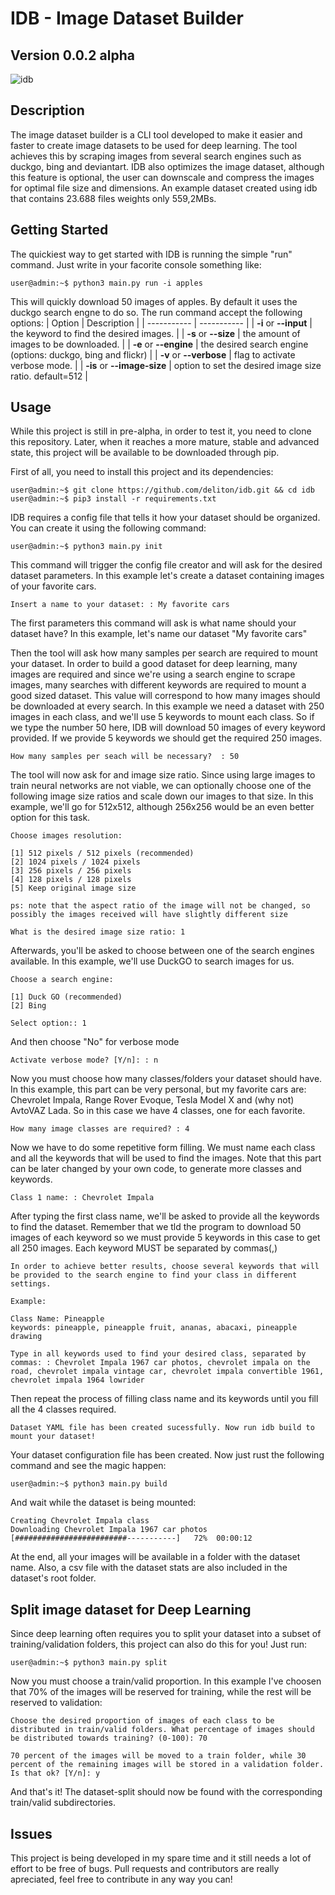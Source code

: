 # IDB - Image Dataset Builder

## Version 0.0.2 alpha

![idb](https://user-images.githubusercontent.com/47995046/92179763-be275d80-ee1b-11ea-8063-aa2b565616f6.png)


## Description

The image dataset builder is a CLI tool developed to make it easier and faster to create image datasets to be used for deep learning. The tool achieves this by scraping images from several search engines such as duckgo, bing and deviantart. IDB also optimizes the image dataset, although this feature is optional, the user can downscale and compress the images for optimal file size and dimensions. An example dataset created using idb that contains 23.688 files weights only 559,2MBs.

## Getting Started

The quickiest way to get started with IDB is running the simple "run" command. Just write in your facorite console something like:

```console
user@admin:~$ python3 main.py run -i apples 
```
This will quickly download 50 images of apples. By default it uses the duckgo search engne to do so. 
The run command accept the following options:
| Option | Description |
| ----------- | ----------- |
| **-i** or **--input** | the keyword to find the desired images. | 
| **-s** or **--size** | the amount of images to be downloaded. |
| **-e** or **--engine** | the desired search engine (options: duckgo, bing and flickr) |
| **-v** or **--verbose** | flag to activate verbose mode. |
| **-is** or **--image-size** | option to set the desired image size ratio. default=512 |

## Usage

While this project is still in pre-alpha, in order to test it, you need to clone this repository. Later, when it reaches a more mature, stable and advanced state, this project will be available to be downloaded through pip.

First of all, you need to install this project and its dependencies:

```console
user@admin:~$ git clone https://github.com/deliton/idb.git && cd idb
user@admin:~$ pip3 install -r requirements.txt
```

IDB requires a config file that tells it how your dataset should be organized. You can create it using the following command:

```console
user@admin:~$ python3 main.py init
```

This command will trigger the config file creator and will ask for the desired dataset parameters. In this example let's create a dataset containing images of your favorite cars.

```console
Insert a name to your dataset: : My favorite cars
```

The first parameters this command will ask is what name should your dataset have? In this example, let's name our dataset "My favorite cars"

Then the tool will ask how many samples per search are required to mount your dataset. In order to build a good dataset for deep learning, many images are required and since we're using a search engine to scrape images, many searches with different keywords are required to mount a good sized dataset. This value will correspond to how many images should be downloaded at every search. In this example we need a dataset with 250 images in each class, and we'll use 5 keywords to mount each class. So if we type the number 50 here, IDB will download 50 images of every keyword provided. If we provide 5 keywords we should get the required 250 images.

```console
How many samples per seach will be necessary?  : 50
```

The tool will now ask for and image size ratio. Since using large images to train neural networks are not viable, we can optionally choose one of the following image size ratios and scale down our images to that size. In this example, we'll go for 512x512, although 256x256 would be an even better option for this task.

```console
Choose images resolution:

[1] 512 pixels / 512 pixels (recommended)
[2] 1024 pixels / 1024 pixels
[3] 256 pixels / 256 pixels
[4] 128 pixels / 128 pixels
[5] Keep original image size

ps: note that the aspect ratio of the image will not be changed, so possibly the images received will have slightly different size

What is the desired image size ratio: 1
```

Afterwards, you'll be asked to choose between one of the search engines available. In this example, we'll use DuckGO to search images for us.

```console
Choose a search engine:

[1] Duck GO (recommended)
[2] Bing

Select option:: 1
```

And then choose "No" for verbose mode

```console
Activate verbose mode? [Y/n]: : n
```

Now you must choose how many classes/folders your dataset should have. In this example, this part can be very personal, but my favorite cars are: Chevrolet Impala, Range Rover Evoque, Tesla Model X and (why not) AvtoVAZ Lada. So in this case we have 4 classes, one for each favorite.

```console
How many image classes are required? : 4
```

Now we have to do some repetitive form filling. We must name each class and all the keywords that will be used to find the images. Note that this part can be later changed by your own code, to generate more classes and keywords.

```console
Class 1 name: : Chevrolet Impala
```

After typing the first class name, we'll be asked to provide all the keywords to find the dataset. Remember that we tld the program to download 50 images of each keyword so we must provide 5 keywords in this case to get all 250 images. Each keyword MUST be separated by commas(,)

```console
In order to achieve better results, choose several keywords that will be provided to the search engine to find your class in different settings.

Example: 

Class Name: Pineapple
keywords: pineapple, pineapple fruit, ananas, abacaxi, pineapple drawing

Type in all keywords used to find your desired class, separated by commas: : Chevrolet Impala 1967 car photos, chevrolet impala on the road, chevrolet impala vintage car, chevrolet impala convertible 1961, chevrolet impala 1964 lowrider

```

Then repeat the process of filling class name and its keywords until you fill all the 4 classes required.

```console
Dataset YAML file has been created sucessfully. Now run idb build to mount your dataset!
```

Your dataset configuration file has been created. Now just rust the following command and see the magic happen:

```console
user@admin:~$ python3 main.py build
```

And wait while the dataset is being mounted:

```console
Creating Chevrolet Impala class
Downloading Chevrolet Impala 1967 car photos  [#########################-----------]   72%  00:00:12

```

At the end, all your images will be available in a folder with the dataset name. Also, a csv file with the dataset stats are also included in the dataset's root folder.

## Split image dataset for Deep Learning

Since deep learning often requires you to split your dataset into a subset of training/validation folders, this project can also do this for you! Just run:

```console
user@admin:~$ python3 main.py split
```

Now you must choose a train/valid proportion. In this example I've choosen that 70% of the images will be reserved for training, while the rest will be reserved to validation: 

```console
Choose the desired proportion of images of each class to be distributed in train/valid folders. What percentage of images should be distributed towards training? (0-100): 70

70 percent of the images will be moved to a train folder, while 30 percent of the remaining images will be stored in a validation folder. Is that ok? [Y/n]: y
```

And that's it! The dataset-split should now be found with the corresponding train/valid subdirectories.

## Issues

This project is being developed in my spare time and it still needs a lot of effort to be free of bugs. Pull requests and contributors are really apreciated, feel free to contribute in any way you can!

